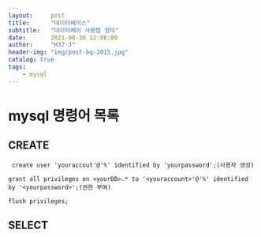 ```yaml
---
layout:     post
title:      "데이터베이스"
subtitle:   "데이터베이 사용법 정리"
date:       2021-08-30 12:00:00
author:     "H37-J"
header-img: "img/post-bg-2015.jpg"
catalog: true
tags:
    - mysql
---
```


# mysql 명령어 목록

## CREATE
```mysql
 create user 'youraccout'@'%' identified by 'yourpassword';(사용자 생성)

grant all privileges on <yourDB>.* to '<youraccount>'@'%' identified by '<yourpassword>';(권한 부여)

flush privileges;
```



## SELECT




